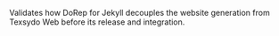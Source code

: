 Validates how DoRep for Jekyll decouples the website generation from Texsydo Web
before its release and integration.
